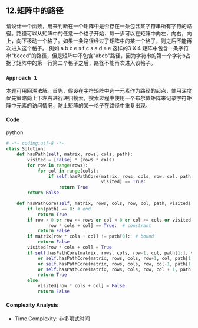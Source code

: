 ## 12.矩阵中的路径

请设计一个函数，用来判断在一个矩阵中是否存在一条包含某字符串所有字符的路径。路径可以从矩阵中的任意一个格子开始，每一步可以在矩阵中向左，向右，向上，向下移动一个格子。如果一条路径经过了矩阵中的某一个格子，则之后不能再次进入这个格子。 例如 a b c e s f c s a d e e 这样的3 X 4 矩阵中包含一条字符串"bcced"的路径，但是矩阵中不包含"abcb"路径，因为字符串的第一个字符b占据了矩阵中的第一行第二个格子之后，路径不能再次进入该格子。

### `Approach 1`
本题可用回溯法解。首先，假设在字符矩阵中选一元素作为路径的起点，使用深度优先策略向上下左右进行递归搜索，搜索过程中使用一个布尔值矩阵来记录字符矩阵中元素的访问情况，防止矩阵的某一格子在路径中重复出现。

#### **Code**
python
``` python
# -*- coding:utf-8 -*-
class Solution:
    def hasPath(self, matrix, rows, cols, path):
        visited = [False] * (rows * cols)
        for row in range(rows):
            for col in range(cols):
                if self.hasPathCore(matrix, rows, cols, row, col, path,
                                    visited) == True:
                    return True
        return False

    def hasPathCore(self, matrix, rows, cols, row, col, path, visited):
        if len(path) == 0: # end
            return True
        if row < 0 or row >= rows or col < 0 or col >= cols or visited[
                row * cols + col] == True:  # constrant
            return False
        if matrix[row * cols + col] != path[0]:  # bound
            return False
        visited[row * cols + col] = True
        if self.hasPathCore(matrix, rows, cols, row-1, col, path[1:], visited) \
            or self.hasPathCore(matrix, rows, cols, row+1, col, path[1:], visited) \
            or self.hasPathCore(matrix, rows, cols, row, col-1, path[1:], visited) \
            or self.hasPathCore(matrix, rows, cols, row, col + 1, path[1:], visited):
            return True
        else:
            visited[row * cols + col] = False
            return False
```

#### **Complexity Analysis**

-   Time Complexity: 非多项式时间
<!--stackedit_data:
eyJoaXN0b3J5IjpbMTY0OTk0MTczMywtMzc4MjI3OTQ5LC05NT
M5MjQwNCwxMDI2NzM4NDQwXX0=
-->